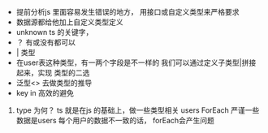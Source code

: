 - 提前分析js 里面容易发生错误的地方，
  用接口或自定义类型来严格要求
- 数据源都给他加上自定义类型定义
- unknown ts  的关键字，
- ？  有或没有都可以
- |   类型
- 在user表这种类型，有一两个字段是不一样的
    我们可以通过定义子类型|拼接起来，实现
    类型的二选
- 泛型<> 去做类型的推导
- key in 高效的避免

1. type 为何？
    ts  就是在js 的基础上，做一些类型相关
        users ForEach
        严谨一些
        数据是users  每个用户的数据不一致的话，
        forEach会产生问题